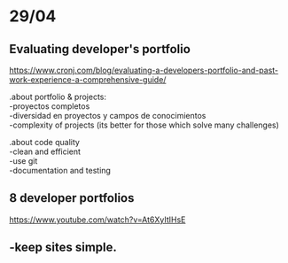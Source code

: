 # 29/04

## Evaluating developer's portfolio
https://www.cronj.com/blog/evaluating-a-developers-portfolio-and-past-work-experience-a-comprehensive-guide/

.about portfolio & projects:  
-proyectos completos  
-diversidad en proyectos y campos de conocimientos  
-complexity of projects (its better for those which solve many challenges)  

.about code quality  
-clean and efficient  
-use git   
-documentation and testing  

## 8 developer portfolios
https://www.youtube.com/watch?v=At6XyItIHsE

-keep sites simple.
-
